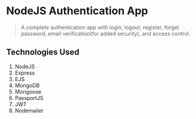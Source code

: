 # NodeJS Authentication App
> A complete authentication app with login, logout, register, forget password, email verification(for added security), and access control.

## Technologies Used
1.  NodeJS
2.  Express
3.  EJS
4.  MongoDB
5.  Mongoose
6.  PassportJS
7.  JWT
8.  Nodemailer
